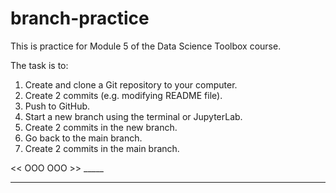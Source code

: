 # branch-practice

This is practice for Module 5 of the Data Science Toolbox course.

The task is to:
1. Create and clone a Git repository to your computer.
2. Create 2 commits (e.g. modifying README file).
3. Push to GitHub.
4. Start a new branch using the terminal or JupyterLab.
5. Create 2 commits in the new branch.
6. Go back to the main branch.
7. Create 2 commits in the main branch.

<< OOO OOO >>
    _____

*************